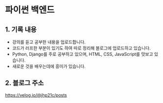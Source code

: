 # 파이썬 백엔드

## 1. 기록 내용
- 강의를 듣고 공부한 내용을 업로드합니다.
- 코드가 러프한 부분이 있기도 하여 따로 정리해 블로그에 업로드하고 있습니다.
- Python, Django를 주로 공부하고 있으며, HTML, CSS, JavaScript를 맛보고 있습니다.
- 새로운 것을 배우는데에 흥미가 있습니다.

## 2. 블로그 주소
https://velog.io/@jhp21c/posts
